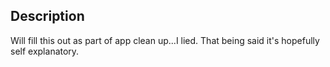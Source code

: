 ## Description
Will fill this out as part of app clean up...I lied. That being said it's hopefully self explanatory.